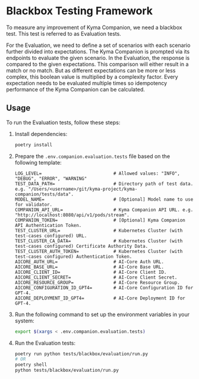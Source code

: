 # Blackbox Testing Framework

To measure any improvement of Kyma Companion, we need a blackbox test. This test is referred to as Evaluation tests.

For the Evaluation, we need to define a set of scenarios with each scenario further divided into expectations. The Kyma Companion is prompted via its endpoints to evaluate the given scenario. In the Evaluation, the response is compared to the given expectations. This comparison will either result in a match or no match. But as different expectations can be more or less complex, this boolean value is multiplied by a complexity factor. Every expectation needs to be evaluated multiple times so idempotency performance of the Kyma Companion can be calculated.

## Usage

To run the Evaluation tests, follow these steps:

1. Install dependencies:

    ```bash
    poetry install
    ```

2. Prepare the `.env.companion.evaluation.tests` file based on the following template:

    ```
   LOG_LEVEL=                           # Allowed values: "INFO", "DEBUG", "ERROR", "WARNING"
   TEST_DATA_PATH=                      # Directory path of test data. e.g. "/Users/<username>/git/kyma-project/kyma-companion/tests/data".
   MODEL_NAME=                          # [Optional] Model name to use for validator.
   COMPANION_API_URL=                   # Kyma Companion API URL. e.g. "http://localhost:8080/api/v1/pods/stream".
   COMPANION_TOKEN=                     # [Optional] Kyma Companion API Authentication Token.
   TEST_CLUSTER_URL=                    # Kubernetes Cluster (with test-cases configured) URL.
   TEST_CLUSTER_CA_DATA=                # Kubernetes Cluster (with test-cases configured) Certificate Authority Data.
   TEST_CLUSTER_AUTH_TOKEN=             # Kubernetes Cluster (with test-cases configured) Authentication Token.
   AICORE_AUTH_URL=                     # AI-Core Auth URL.
   AICORE_BASE_URL=                     # AI-Core Base URL.
   AICORE_CLIENT_ID=                    # AI-Core Client ID.
   AICORE_CLIENT_SECRET=                # AI-Core Client Secret.
   AICORE_RESOURCE_GROUP=               # AI-Core Resource Group.
   AICORE_CONFIGURATION_ID_GPT4=        # AI-Core Configuration ID for GPT-4.
   AICORE_DEPLOYMENT_ID_GPT4=           # AI-Core Deployment ID for GPT-4.
    ```

3. Run the following command to set up the environment variables in your system:

    ```bash
    export $(xargs < .env.companion.evaluation.tests)
    ```

4. Run the Evaluation tests:

    ```bash
   poetry run python tests/blackbox/evaluation/run.py
   # OR
   poetry shell
   python tests/blackbox/evaluation/run.py
    ```

